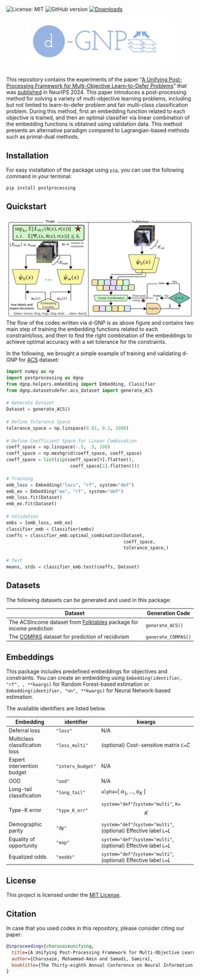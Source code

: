 ![License: MIT](https://img.shields.io/badge/License-MIT-blue.svg)
![GitHub version](https://img.shields.io/github/v/release/AminChrs/PostProcess)
[![Downloads](https://static.pepy.tech/badge/postprocessing)](https://pepy.tech/projects/postprocessing)


<p align="center">
<img src="logo.png" width="400" />
</p>

This repository contains the experiments of the paper "[A Unifying Post-Processing Framework for Multi-Objective Learn-to-Defer Problems](https://arxiv.org/abs/2407.12710)" that was [published](https://neurips.cc/virtual/2024/poster/95484) in NeurIPS 2024. This paper introduces a post-processing method for solving a variety of multi-objective learning problems, including but not limited to learn-to-defer problem and fair multi-class classification problem. During this method, first an embedding function related to each objective is trained, and then an optimal classifier via linear combination of the embedding functions is obtained using validation data. This method presents an alternative paradigm compared to Lagrangian-based methods such as primal-dual methods.

## Installation

For easy installation of the package using ```pip```, you can use the following command in your terminal:
```bash
pip install postprocessing
```

## Quickstart
![image info](Diagram.jpg)
The flow of the codes written via d-GNP is as above figure and contains two main step of training the embedding functions related to each constraint/loss, and then to find the right combination of the embeddings to achieve optimal accuracy with a set tolerance for the constraints.

In the following, we brought a simple example of training and validating d-GNP for [ACS](https://github.com/socialfoundations/folktables) dataset:

```python
import numpy as np
import postprocessing as dgnp
from dgnp.helpers.embedding import Embedding, Classifier
from dgnp.datasetsdefer.acs_dataset import generate_ACS

# Generate Dataset
Dataset = generate_ACS()

# Define Tolerance Space
tolerance_space = np.linspace(0.01, 0.2, 1000)

# Define Coefficient Space for Linear Combination
coeff_space = np.linspace(-.5, .5, 100)
coeff_space = np.meshgrid(coeff_space, coeff_space)
coeff_space = list(zip(coeff_space[0].flatten(),
                        coeff_space[1].flatten()))

# Training
emb_loss = Embedding("loss", "rf", system="def")
emb_eo = Embedding("eo", "rf", system="def")
emb_loss.fit(Dataset)
emb_eo.fit(Dataset)

# Validation
embs = [emb_loss, emb_eo]
classifier_emb = Classifier(embs)
coeffs = classifier_emb.optimal_combination(Dataset,
                                            coeff_space,
                                            tolerance_space,)

# Test
means, stds = classifier_emb.test(coeffs, Dataset)
```

## Datasets
The following datasets can be generated and used in this package:

| Dataset | Generation Code |
|---------|-----------------| 
| The ACSIncome dataset from [Folktables](https://github.com/socialfoundations/folktables) package for income prediction |  ```generate_ACS()```
| The [COMPAS](https://www.science.org/doi/10.1126/sciadv.aao5580) dataset for prediction of recidivism | ```generate_COMPAS()``` |
## Embeddings

This package includes predefined embeddings for objectives and constraints. You can create an embedding using ```Embedding(identifier, "rf", , **kwargs)``` for Random Forest-based estimation or ```Embedding(identifier, "nn", **kwargs)``` for Neural Network-based estimation.

The available identifiers are listed below.

| Embedding | identifier | kwargs |
|-----------|------|-----|
| Deferral loss| ```"loss"``` | N/A |
| Multiclass classification loss | ```"loss_multi"```| (optional) Cost-sensitive matrix ```C=```$C$
| Expert intervention budget | ```"interv_budget"```| N/A |
| OOD | ```"ood"```| N/A |
| Long-tail classification | ```"long_tail"```| ```alpha=```[ $\alpha_1, \ldots, \alpha_K$ ] |
| Type-K error | ```"type_K_err"```| ```system="def"```/```system="multi"```, ```K=```$$K$$ |
| Demographic parity | ```"dp"```| ```system="def"```/```system="multi"```, (optional) Effective label ```L=```$L$  | 
| Equality of opportunity | ```"eop"```| ```system="def"```/```system="multi"```, (optional) Effective label ```L=```$L$   |
| Equalized odds | ```"eodds"``` | ```system="def"```/```system="multi"```, (optional) Effective label ```L=```$L$   |

<!-- ## Requirements

To run the code in the Jupyter Notebook files, make sure you have the dependencies installed. To do this, you can run the following command in your terminal:

```sh
pip install -r requirements.txt
``` -->

## License

This project is licensed under the [MIT License](LICENSE).

## Citation

In case that you used codes in this repository, please consider citing our paper:

```bibtex
@inproceedings{charusaieunifying,
  title={A Unifying Post-Processing Framework for Multi-Objective Learn-to-Defer Problems},
  author={Charusaie, Mohammad-Amin and Samadi, Samira},
  booktitle={The Thirty-eighth Annual Conference on Neural Information Processing Systems}
}
```